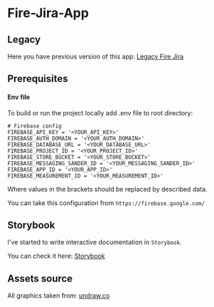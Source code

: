 # Fire-Jira-App

## Legacy

Here you have previous version of this app: [Legacy Fire Jira](https://github.com/witoldmetel/Fire-Jira-App-Legacy)

## Prerequisites

#### Env file

To build or run the project locally add .env file to root directory:

```
# Firebase config
FIREBASE_API_KEY = '<YOUR_API_KEY>'
FIREBASE_AUTH_DOMAIN = '<YOUR_AUTH_DOMAIN>'
FIREBASE_DATABASE_URL = '<YOUR_DATABASE_URL>'
FIREBASE_PROJECT_ID = '<YOUR_PROJECT_ID>'
FIREBASE_STORE_BUCKET = '<YOUR_STORE_BUCKET>'
FIREBASE_MESSAGING_SANDER_ID = '<YOUR_MESSAGING_SANDER_ID>'
FIREBASE_APP_ID = '<YOUR_APP_ID>'
FIREBASE_MEASUREMENT_ID = '<YOUR_MEASUREMENT_ID>'
```

Where values in the brackets should be replaced by described data.

You can take this configuration from `https://firebase.google.com/`

## Storybook

I've started to write interactive documentation in `Storybook`.

You can check it here: [Storybook](https://firejira-storybook.netlify.app/)

## Assets source

All graphics taken from: [undraw.co](https://undraw.co/illustrations)
